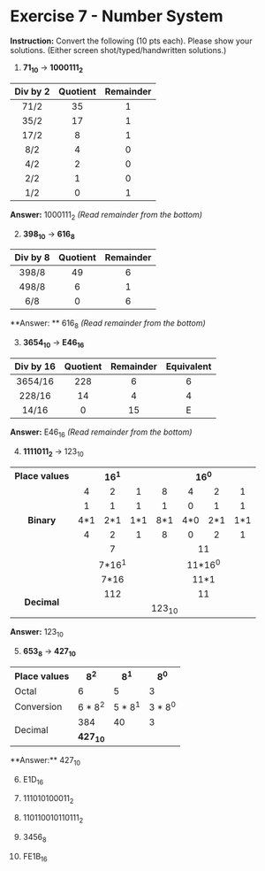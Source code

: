 # Exercise 7 - Number System

**Instruction:** Convert the following (10 pts each). Please show your solutions. (Either screen shot/typed/handwritten solutions.)



1. **71<sub>10</sub>** &rarr; **1000111<sub>2</sub>**

| Div by 2 | Quotient | Remainder |
| :------: | :------: | :-------: |
|   71/2   |    35    |     1     |
|   35/2   |    17    |     1     |
|   17/2   |    8     |     1     |
|   8/2    |    4     |     0     |
|   4/2    |    2     |     0     |
|   2/2    |    1     |     0     |
|   1/2    |    0     |     1     |

<strong>Answer:</strong>  1000111<sub>2</sub> <em>(Read remainder from the bottom)</em>




2. **398<sub>10</sub>**  &rarr;  **616<sub>8</sub>**


| Div by 8 | Quotient | Remainder |
| :------: | :------: | :-------: |
|  398/8   |    49    |     6     |
|  498/8   |    6     |     1     |
|   6/8    |    0     |     6     |

**Answer: ** 616<sub>8</sub> <em>(Read remainder from the bottom)</em>




3. **3654<sub>10</sub>** &rarr; **E46<sub>16</sub>**

| Div by 16 | Quotient | Remainder | Equivalent |
| :-------: | :------: | :-------: | :--------: |
|  3654/16  |   228    |     6     |     6      |
|  228/16   |    14    |     4     |     4      |
|   14/16   |    0     |    15     |     E      |

**Answer:** E46<sub>16</sub> <em>(Read remainder from the bottom)</em>



4. **1111011<sub>2</sub>** &rarr; 123<sub>10</sub>

<table style="text-align:center">
    <tr style="text-align:center">
    	<th>Place values</th>
        <th colspan="3">16<sup>1</sup></th>
        <th colspan="4">16<sup>0</sup></th>
    </tr>
    <tr>
        <td></td>
        <td style="text-align:center">4</td>
        <td style="text-align:center">2</td>
		<td style="text-align:center">1</td>
        <td style="text-align:center">8</td>
        <td style="text-align:center">4</td>
        <td style="text-align:center">2</td>
        <td style="text-align:center">1</td>
    </tr>
    <tr style="text-align:center">
        <td rowspan="3"><strong>Binary</strong></td>
        <td>1</td>
        <td>1</td>
		<td>1</td>
        <td>1</td>
        <td>0</td>
        <td>1</td>
        <td>1</td>
    </tr>
    <tr style="text-align:center">
        <td>4*1</td>
        <td>2*1</td>
		<td>1*1</td>
        <td>8*1</td>
        <td>4*0</td>
        <td>2*1</td>
        <td>1*1</td>
    </tr>
    <tr style="text-align:center">
        <td style="text-align:center">4</td>
        <td style="text-align:center">2</td>
		<td style="text-align:center">1</td>
        <td style="text-align:center">8</td>
        <td style="text-align:center">0</td>
        <td style="text-align:center">2</td>
        <td style="text-align:center">1</td>
    </tr>
    <tr style="text-align:center">
        <td></td>
        <td style="text-align:center" colspan="3">7</td>
        <td style="text-align:center" colspan="4">11</td>
    </tr>
    <tr style="text-align:center">
        <td></td>
        <td style="text-align:center" colspan="3">7*16<sup>1</sup></td>
        <td style="text-align:center" colspan="4">11*16<sup>0</sup></td>
    </tr>
    <tr style="text-align:center">
        <td></td>
        <td style="text-align:center" colspan="3">7*16</td>
        <td style="text-align:center" colspan="4">11*1</td>
    </tr>
    <tr>
        <td style="text-align:center" rowspan="2"><strong>Decimal</strong></td>
        <td style="text-align:center" colspan="3">112</td>
        <td style="text-align:center" colspan="4">11</td>
    </tr>
    <tr>
    	<td style="text-align:center" colspan="7">123<sub>10</sub></td>
    </tr>
</table>

**Answer:** 123<sub>10</sub>



5. **653<sub>8</sub>** &rarr; **427<sub>10</sub>**

<table>
    <tr>
        <th>Place values</th>
        <th>8<sup>2</sup></th>
        <th>8<sup>1</sup></th>
        <th>8<sup>0</sup></th>
    </tr>
    <tr>
        <td>Octal</td>
        <td>6</td>
        <td>5</td>
        <td>3</td>
    </tr>
    <tr>
        <td>Conversion</td>
        <td>6 * 8<sup>2</sup></td>
        <td>5 * 8<sup>1</sup></td>
        <td>3 * 8<sup>0</sup></td>
    </tr>
    <tr>
      	<td rowspan="2">Decimal</td>
        <td>384</td>
        <td>40</td>
        <td>3</td>
    </tr>
    <tr>
        <td colspan="3"><strong>427<sub>10</sub></strong></td>
    </tr>
</table>
**Answer:** 427<sub>10</sub>



6. E1D<sub>16</sub>

   

7. 111010100011<sub>2</sub>

   

8. 110110010110111<sub>2</sub>

   

9. 3456<sub>8</sub>

   

10. FE1B<sub>16</sub>
